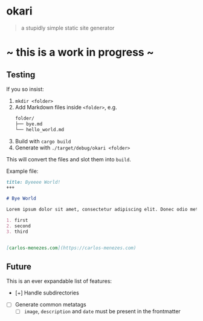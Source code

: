 # okari

> a stupidly simple static site generator

# **~ this is a work in progress ~**

## Testing

If you so insist:

1. `mkdir <folder>`
2. Add Markdown files inside `<folder>`, e.g.
    ```sh
    folder/
    ├── bye.md
    └── hello_world.md
    ```
3. Build with `cargo build`
4. Generate with `./target/debug/okari <folder>`

This will convert the files and slot them into `build`.

Example file:

```md
title: Byeeee World!
+++

# Bye World

Lorem ipsum dolor sit amet, consectetur adipiscing elit. Donec odio metus, facilisis sed ipsum nec, consectetur laoreet augue. Ut vitae consequat ligula.

1. first
2. second
3. third


[carlos-menezes.com](https://carlos-menezes.com)
```

## Future
This is an ever expandable list of features:
- [+] Handle subdirectories
- [ ] Generate common metatags
  - [ ] `image`, `description` and `date` must be present in the frontmatter